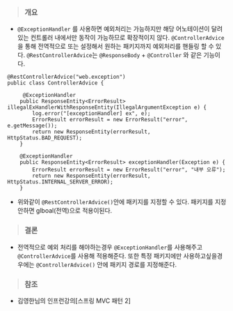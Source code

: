 > ### 개요
* `@ExceptionHandler` 를 사용하면 예외처리는 가능하지만 해당 어노테이션이 달려있는 컨트롤러 내에서만 동작이 가능하므로 확장적이지 않다. `@ControllerAdvice` 을 통해 전역적으로 또는 설정해서 원하는 패키지까지 예외처리를 핸들링 할 수 있다. `@RestControllerAdvice`는 `@ResponseBody` + `@Controller` 와 같은 기능이다.

```
@RestControllerAdvice("web.exception")
public class ControllerAdvice {

     @ExceptionHandler
    public ResponseEntity<ErrorResult> illegalExHandlerWithResponseEntity(IllegalArgumentException e) {
        log.error("[exceptionHandler] ex", e);
        ErrorResult errorResult = new ErrorResult("error", e.getMessage());
        return new ResponseEntity(errorResult, HttpStatus.BAD_REQUEST);
    }

    @ExceptionHandler
    public ResponseEntity<ErrorResult> exceptionHandler(Exception e) {
        ErrorResult errorResult = new ErrorResult("error", "내부 오류");
        return new ResponseEntity(errorResult, HttpStatus.INTERNAL_SERVER_ERROR);
    }
```
* 위와같이 `@RestControllerAdvice()`안에 패키지를 지정할 수 있다. 패키지를 지정안하면 glboal(전역)으로 적용이된다.

> ### 결론
* 전역적으로 예외 처리를 해야하는경우 `@ExceptionHandler`를 사용해주고 `@ControllerAdvice`를 사용해 적용해준다. 또한 특정 패키지에만 사용하고싶을경우에는 `@ControllerAdvice()` 안에 패키지 경로를 지정해준다.   

> ### 참조
* 김영한님의 인프런강의[스프링 MVC 패턴 2]

